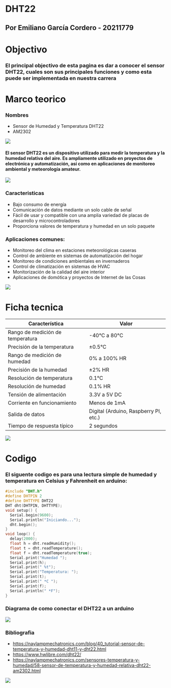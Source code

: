 # DHT22
## Por Emiliano García Cordero - 20211779

# Objectivo
### El principal objectivo de esta pagina es dar a conocer el sensor DHT22, cuales son sus principales funciones y como esta puede ser implementada en nuestra carrera
# Marco teorico
### Nombres
* Sensor de Humedad y Temperatura DHT22
* AM2302

![](https://aelectronics.com.mx/2172-large_default/modulo-dht22.jpg)

#### El sensor DHT22 es un dispositivo utilizado para medir la temperatura y la humedad relativa del aire. Es ampliamente utilizado en proyectos de electrónica y automatización, así como en aplicaciones de monitoreo ambiental y meteorología amateur.

![](https://static4.arrow.com/-/media/arrow/images/820-x-410/0/0118-rp3-vs-arduino_main.jpg?mw=734&hash=6C0F11BCA1132689B72D1C7B3D8A724F)

### Caracteristicas
* Bajo consumo de energía
* Comunicación de datos mediante un solo cable de señal
* Fácil de usar y compatible con una amplia variedad de placas de desarrollo y microcontroladores
* Proporciona valores de temperatura y humedad en un solo paquete

### Aplicaciones comunes:
* Monitoreo del clima en estaciones meteorológicas caseras
* Control de ambiente en sistemas de automatización del hogar
* Monitoreo de condiciones ambientales en invernaderos
* Control de climatización en sistemas de HVAC
* Monitorización de la calidad del aire interior
* Aplicaciones de domótica y proyectos de Internet de las Cosas

![](https://nutricontrol.com/wp-content/uploads/2016/08/invernadero1.jpg)

# Ficha tecnica

| Característica                | Valor                   |
|------------------------------|-------------------------|
| Rango de medición de temperatura | -40°C a 80°C          |
| Precisión de la temperatura   | ±0.5°C                  |
| Rango de medición de humedad  | 0% a 100% HR            |
| Precisión de la humedad       | ±2% HR                  |
| Resolución de temperatura     | 0.1°C                    |
| Resolución de humedad         | 0.1% HR                  |
| Tensión de alimentación       | 3.3V a 5V DC            |
| Corriente en funcionamiento   | Menos de 1mA            |
| Salida de datos               | Digital (Arduino, Raspberry PI, etc.) |
| Tiempo de respuesta típico    | 2 segundos              |


![](https://static.wixstatic.com/media/819900_0b88d24cc9a6431581efe8f9e98c2741~mv2.png/v1/fill/w_925,h_460,al_c,q_90,usm_0.66_1.00_0.01,enc_auto/819900_0b88d24cc9a6431581efe8f9e98c2741~mv2.png)

# Codigo
### El siguente codigo es para una lectura simple de humedad y temperatura en Celsius y Fahrenheit en arduino:

```c++
#include "DHT.h"
#define DHTPIN 2
#define DHTTYPE DHT22
DHT dht(DHTPIN, DHTTYPE);
void setup() {
  Serial.begin(9600);
  Serial.println("Iniciando...");
  dht.begin();
}
void loop() {
  delay(2000);
  float h = dht.readHumidity();
  float t = dht.readTemperature();
  float f = dht.readTemperature(true);
  Serial.print("Humedad ");
  Serial.print(h);
  Serial.print(" %t");
  Serial.print("Temperatura: ");
  Serial.print(t);
  Serial.print(" *C ");
  Serial.print(f);
  Serial.println(" *F");
}
```
### Diagrama de como conectar el DHT22 a un arduino
![](https://naylampmechatronics.com/img/cms/Blog/Tutorial%20DHT11%20y%20DHT22/conexion%20arduino%20y%20dht22.jpg)

### Bibliografia
* https://naylampmechatronics.com/blog/40_tutorial-sensor-de-temperatura-y-humedad-dht11-y-dht22.html
* https://www.hwlibre.com/dht22/
* https://naylampmechatronics.com/sensores-temperatura-y-humedad/58-sensor-de-temperatura-y-humedad-relativa-dht22-am2302.html

![](https://media.es.wired.com/photos/649c7320532fc59e0e8d4fea/16:9/w_1920,c_limit/AmongUsTV.jpg)
